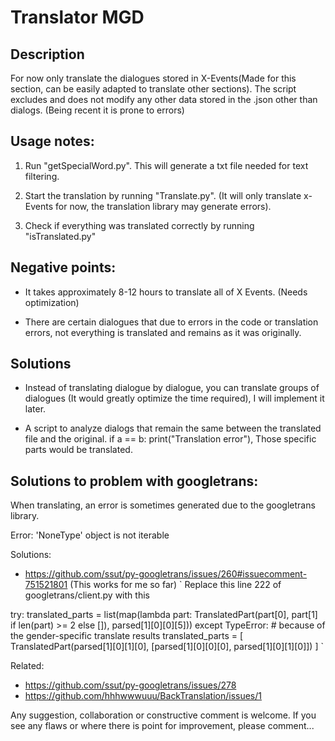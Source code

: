 <h1> Translator MGD</h1>

<h2> Description </h2>
For now only translate the dialogues stored in X-Events(Made for this section, can be easily adapted to translate other sections). The script excludes and does not modify any other data stored in the .json other than dialogs. (Being recent it is prone to errors)


<h2> Usage notes:</h2>

1) Run "getSpecialWord.py". This will generate a txt file needed for text filtering.

2) Start the translation by running "Translate.py". (It will only translate x-Events for now, the translation library may generate errors).

3) Check if everything was translated correctly by running "isTranslated.py"


<h2> Negative points: </h2>

- It takes approximately 8-12 hours to translate all of X Events. (Needs optimization)</br>

- There are certain dialogues that due to errors in the code or translation errors, not everything is translated and remains as it was originally.</br>

<h2> Solutions</h2>

- Instead of translating dialogue by dialogue, you can translate groups of dialogues (It would greatly optimize the time required), I will implement it later. </br>

- A script to analyze dialogs that remain the same between the translated file and the original. if a == b: print("Translation error"), Those specific parts would be translated.</br>

<h2> Solutions to problem with googletrans:</h2>
When translating, an error is sometimes generated due to the googletrans library.

Error: 'NoneType' object is not iterable

Solutions: 
- https://github.com/ssut/py-googletrans/issues/260#issuecomment-751521801   (This works for me so far)
`
Replace this line 222 of googletrans/client.py with this

try:
    translated_parts = list(map(lambda part: TranslatedPart(part[0], part[1] if len(part) >= 2 else []), parsed[1][0][0][5]))
except TypeError: # because of the gender-specific translate results
    translated_parts = [ TranslatedPart(parsed[1][0][1][0], [parsed[1][0][0][0], parsed[1][0][1][0]]) ]
`

Related:
- https://github.com/ssut/py-googletrans/issues/278
- https://github.com/hhhwwwuuu/BackTranslation/issues/1



Any suggestion, collaboration or constructive comment is welcome. If you see any flaws or where there is point for improvement, please comment...
